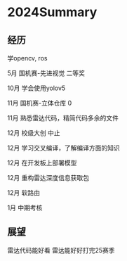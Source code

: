 # 2024Summary

## 经历

学opencv, ros

5月 国机赛-先进视觉 二等奖

10月 学会使用yolov5

11月 国机赛-立体仓库 0

11月 熟悉雷达代码，精简代码多余的文件

12月 校级大创 中止

12月 学习交叉编译，了解编译方面的知识

12月 在开发板上部署模型

12月 重构雷达深度信息获取包

12月 软路由

1月 中期考核

##  展望

雷达代码能好看
雷达能好好打完25赛季
